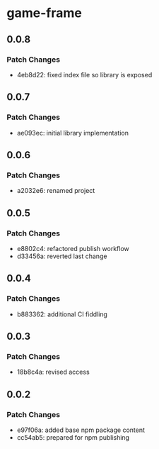 # game-frame

## 0.0.8

### Patch Changes

- 4eb8d22: fixed index file so library is exposed

## 0.0.7

### Patch Changes

- ae093ec: initial library implementation

## 0.0.6

### Patch Changes

- a2032e6: renamed project

## 0.0.5

### Patch Changes

- e8802c4: refactored publish workflow
- d33456a: reverted last change

## 0.0.4

### Patch Changes

- b883362: additional CI fiddling

## 0.0.3

### Patch Changes

- 18b8c4a: revised access

## 0.0.2

### Patch Changes

- e97f06a: added base npm package content
- cc54ab5: prepared for npm publishing
